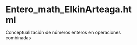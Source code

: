 # Entero_math_ElkinArteaga.html
Conceptualización de números enteros en operaciones combinadas
<!DOCTYPE html>
<html lang="es">
<head>
    <meta charset="UTF-8">
    <meta name="viewport" content="width=device-width, initial-scale=1.0">
    <title>👑 Reino de los Números - Aventura Matemática</title>
    <style>
        * {
            margin: 0;
            padding: 0;
            box-sizing: border-box;
        }
        
        body {
            font-family: 'Arial', sans-serif;
            background: linear-gradient(135deg, #667eea 0%, #764ba2 100%);
            min-height: 100vh;
            overflow-x: hidden;
        }
        
        .screen {
            display: none;
            min-height: 100vh;
            position: relative;
        }
        
        .screen.active { display: block; }
        
        /* PANTALLA DE INICIO */
        .inicio-screen {
            display: flex;
            flex-direction: column;
            justify-content: center;
            align-items: center;
            text-align: center;
            padding: 20px;
        }
        
        .inicio-card {
            background: rgba(255,255,255,0.1);
            backdrop-filter: blur(10px);
            border-radius: 20px;
            padding: 40px;
            border: 2px solid rgba(255,255,255,0.2);
        }
        
        .titulo-principal {
            font-size: 3em;
            color: #FFD700;
            text-shadow: 2px 2px 4px rgba(0,0,0,0.5);
            margin-bottom: 20px;
        }
        
        .personaje-inicio {
            font-size: 8em;
            margin: 20px 0;
            animation: flotar 2s infinite ease-in-out;
        }
        
        @keyframes flotar {
            0%, 100% { transform: translateY(0px); }
            50% { transform: translateY(-10px); }
        }
        
        .btn-principal {
            background: linear-gradient(45deg, #FF6B6B, #4ECDC4);
            border: none;
            color: white;
            padding: 15px 30px;
            font-size: 1.2em;
            border-radius: 25px;
            cursor: pointer;
            transition: all 0.3s;
            font-weight: bold;
            margin: 10px;
        }
        
        .btn-principal:hover {
            transform: translateY(-3px);
            box-shadow: 0 10px 20px rgba(0,0,0,0.3);
        }
        
        /* MAPA DE MUNDOS */
        .mapa-screen {
            padding: 20px;
            text-align: center;
        }
        
        .titulo-mapa {
            color: #FFD700;
            font-size: 2.5em;
            text-shadow: 2px 2px 4px rgba(0,0,0,0.5);
            margin-bottom: 30px;
        }
        
        .mundos-container {
            display: flex;
            justify-content: center;
            gap: 50px;
            flex-wrap: wrap;
            margin-bottom: 30px;
        }
        
        .mundo-card {
            background: rgba(255,255,255,0.1);
            backdrop-filter: blur(10px);
            border-radius: 20px;
            padding: 30px;
            border: 2px solid rgba(255,255,255,0.2);
            cursor: pointer;
            transition: all 0.3s;
            max-width: 300px;
        }
        
        .mundo-card:hover {
            transform: scale(1.05);
            box-shadow: 0 15px 30px rgba(0,0,0,0.3);
        }
        
        .mundo-icono {
            font-size: 4em;
            margin-bottom: 15px;
        }
        
        .mundo-titulo {
            color: white;
            font-size: 1.5em;
            margin-bottom: 10px;
        }
        
        .mundo-descripcion {
            color: rgba(255,255,255,0.8);
            font-size: 1em;
        }
        
        /* MAPA DE NIVELES */
        .niveles-screen {
            padding: 20px;
        }
        
        .niveles-header {
            text-align: center;
            margin-bottom: 30px;
        }
        
        .mundo-actual {
            color: #FFD700;
            font-size: 2em;
            text-shadow: 2px 2px 4px rgba(0,0,0,0.5);
        }
        
        .niveles-grid {
            display: grid;
            grid-template-columns: repeat(auto-fit, minmax(250px, 1fr));
            gap: 20px;
            max-width: 1000px;
            margin: 0 auto;
        }
        
        .nivel-card {
            background: rgba(255,255,255,0.1);
            backdrop-filter: blur(10px);
            border-radius: 15px;
            padding: 25px;
            border: 2px solid rgba(255,255,255,0.2);
            cursor: pointer;
            transition: all 0.3s;
            text-align: center;
        }
        
        .nivel-card:hover {
            transform: scale(1.05);
            box-shadow: 0 10px 20px rgba(0,0,0,0.3);
        }
        
        .nivel-monstruo {
            font-size: 4em;
            margin-bottom: 15px;
            display: block;
        }
        
        .nivel-nombre {
            color: white;
            font-size: 1.3em;
            margin-bottom: 10px;
            font-weight: bold;
        }
        
        .nivel-descripcion {
            color: rgba(255,255,255,0.8);
            font-size: 0.9em;
        }
        
        .btn-volver {
            background: rgba(255,255,255,0.2);
            border: 1px solid rgba(255,255,255,0.3);
            color: white;
            padding: 10px 20px;
            border-radius: 15px;
            cursor: pointer;
            margin: 20px;
            font-size: 1em;
        }
        
        .btn-volver:hover {
            background: rgba(255,255,255,0.3);
        }
        
        /* BATALLA */
        .batalla-screen {
            padding: 20px;
            background: linear-gradient(135deg, #2c3e50 0%, #34495e 100%);
            min-height: 100vh;
        }
        
        .batalla-header {
            text-align: center;
            margin-bottom: 20px;
        }
        
        .monstruo-nombre {
            color: #e74c3c;
            font-size: 2em;
            text-shadow: 2px 2px 4px rgba(0,0,0,0.5);
            margin-bottom: 10px;
        }
        
        .campo-batalla {
            display: flex;
            justify-content: space-between;
            align-items: center;
            margin: 30px 0;
            min-height: 200px;
        }
        
        .mago, .monstruo {
            text-align: center;
            flex: 1;
        }
        
        .mago-sprite, .monstruo-sprite {
            font-size: 6em;
            margin: 10px;
            transition: all 0.5s;
        }
        
        .personaje-nombre {
            color: white;
            font-size: 1.2em;
            margin-bottom: 10px;
        }
        
        .barra-vida {
            background: rgba(255,255,255,0.2);
            border-radius: 10px;
            height: 20px;
            margin: 10px auto;
            max-width: 200px;
            overflow: hidden;
        }
        
        .vida-actual {
            height: 100%;
            border-radius: 10px;
            transition: width 0.5s;
        }
        
        .vida-mago { background: linear-gradient(45deg, #3498db, #2980b9); }
        .vida-monstruo { background: linear-gradient(45deg, #e74c3c, #c0392b); }
        
        .ejercicio-panel {
            background: rgba(255,255,255,0.1);
            backdrop-filter: blur(10px);
            border-radius: 15px;
            padding: 30px;
            text-align: center;
            margin: 20px auto;
            max-width: 600px;
            border: 2px solid rgba(255,255,255,0.2);
        }
        
        .ejercicio-texto {
            color: white;
            font-size: 2em;
            margin-bottom: 20px;
            font-weight: bold;
        }
        
        .progreso-batalla {
            color: rgba(255,255,255,0.8);
            margin-bottom: 20px;
        }
        
        .respuesta-contenedor {
            display: flex;
            gap: 20px;
            justify-content: center;
            align-items: center;
            flex-wrap: wrap;
        }
        
        .input-respuesta {
            padding: 15px 20px;
            font-size: 1.5em;
            border: none;
            border-radius: 10px;
            text-align: center;
            background: rgba(255,255,255,0.9);
            max-width: 150px;
        }
        
        .btn-lanzar-hechizo {
            background: linear-gradient(45deg, #FF6B6B, #4ECDC4);
            border: none;
            color: white;
            padding: 15px 25px;
            font-size: 1.2em;
            border-radius: 10px;
            cursor: pointer;
            transition: all 0.3s;
            font-weight: bold;
        }
        
        .btn-lanzar-hechizo:hover {
            transform: scale(1.05);
            box-shadow: 0 5px 15px rgba(0,0,0,0.3);
        }
        
        /* EFECTOS Y ANIMACIONES */
        .ataque-mago {
            animation: ataqueAnimacion 1s;
        }
        
        .dano-monstruo {
            animation: danoAnimacion 1s;
            filter: brightness(0.5);
        }
        
        .contraataque-monstruo {
            animation: contraataqueAnimacion 1s;
        }
        
        .dano-mago {
            animation: danoAnimacion 1s;
            filter: brightness(0.5);
        }
        
        @keyframes ataqueAnimacion {
            0% { transform: scale(1) rotate(0deg); }
            25% { transform: scale(1.2) rotate(5deg); }
            50% { transform: scale(1.1) rotate(-5deg); }
            75% { transform: scale(1.2) rotate(5deg); }
            100% { transform: scale(1) rotate(0deg); }
        }
        
        @keyframes danoAnimacion {
            0% { transform: translateX(0); }
            25% { transform: translateX(-10px); }
            50% { transform: translateX(10px); }
            75% { transform: translateX(-5px); }
            100% { transform: translateX(0); }
        }
        
        @keyframes contraataqueAnimacion {
            0% { transform: scale(1); }
            50% { transform: scale(1.3); }
            100% { transform: scale(1); }
        }
        
        .hechizo-proyectil {
            position: absolute;
            font-size: 2.5em;
            animation: volarHechizo 1s linear;
            pointer-events: none;
            z-index: 100;
        }
        
        .proyectil-fuego {
            animation: volarFuego 1s linear;
        }
        
        .proyectil-viento {
            animation: volarViento 1s linear;
        }
        
        @keyframes volarFuego {
            0% {
                left: 20%;
                top: 40%;
                transform: scale(1) rotate(0deg);
                filter: brightness(1);
            }
            50% {
                filter: brightness(1.5);
                transform: scale(1.3) rotate(180deg);
            }
            100% {
                left: 75%;
                top: 40%;
                transform: scale(1.8) rotate(360deg);
                filter: brightness(2);
            }
        }
        
        @keyframes volarViento {
            0% {
                left: 20%;
                top: 40%;
                transform: scale(1);
                opacity: 1;
            }
            30% {
                transform: scale(1.2);
                opacity: 0.8;
            }
            70% {
                left: 60%;
                transform: scale(0.8);
                opacity: 0.4;
            }
            100% {
                left: 75%;
                top: 40%;
                transform: scale(0.3);
                opacity: 0;
            }
        }
        
        .explosion {
            position: absolute;
            font-size: 3em;
            animation: explotar 0.8s;
            pointer-events: none;
            z-index: 100;
        }
        
        @keyframes explotar {
            0% {
                transform: scale(0);
                opacity: 1;
            }
            50% {
                transform: scale(1.5);
                opacity: 1;
            }
            100% {
                transform: scale(2);
                opacity: 0;
            }
        }
        
        .particulas-magicas {
            position: fixed;
            top: 0;
            left: 0;
            width: 100%;
            height: 100%;
            pointer-events: none;
            z-index: 1;
        }
        
        .particula {
            position: absolute;
            width: 8px;
            height: 8px;
            background: #FFD700;
            border-radius: 50%;
            animation: floatMagic 4s infinite;
        }
        
        @keyframes floatMagic {
            0% {
                transform: translateY(100vh) translateX(0) rotate(0deg);
                opacity: 0;
            }
            10% { opacity: 1; }
            90% { opacity: 1; }
            100% {
                transform: translateY(-100px) translateX(100px) rotate(360deg);
                opacity: 0;
            }
        }
        
        .mensaje-final {
            position: fixed;
            top: 50%;
            left: 50%;
            transform: translate(-50%, -50%);
            background: rgba(0,0,0,0.95);
            color: white;
            padding: 40px;
            border-radius: 25px;
            text-align: center;
            z-index: 300;
            border: 4px solid #FFD700;
            animation: aparecerFinal 1s ease-out;
        }
        
        @keyframes aparecerFinal {
            0% { 
                transform: translate(-50%, -50%) scale(0); 
                opacity: 0; 
            }
            100% { 
                transform: translate(-50%, -50%) scale(1); 
                opacity: 1; 
            }
        }
        
        .oculto { display: none !important; }
        
        /* RESPONSIVE */
        @media (max-width: 768px) {
            .titulo-principal { font-size: 2em; }
            .personaje-inicio { font-size: 6em; }
            .mundos-container { flex-direction: column; align-items: center; }
            .campo-batalla {
                flex-direction: column;
                justify-content: space-around;
                min-height: 300px;
            }
            .mago-sprite, .monstruo-sprite { font-size: 4em; }
            .ejercicio-texto { font-size: 1.5em; }
            .respuesta-contenedor { flex-direction: column; gap: 15px; }
            .input-respuesta { max-width: 200px; }
        }
    </style>
</head>
<body>
    <!-- Partículas mágicas -->
    <div class="particulas-magicas" id="particulasMagicas"></div>

    <!-- Pantalla de Inicio -->
    <div id="inicio" class="screen active inicio-screen">
        <div class="inicio-card">
            <h1 class="titulo-principal">👑 REINO DE LOS NÚMEROS</h1>
            <div class="personaje-inicio">🧙‍♂️</div>
            <h2 style="color: #FFD700; margin-bottom: 30px;">La Gran Aventura Matemática</h2>
            <p style="font-size: 1.2em; margin-bottom: 30px; color: white;">
                ¡Embárcate en una épica aventura para salvar el Reino de los Números!<br>
                Usa la magia de las matemáticas para derrotar a los monstruos del caos.
            </p>
            <button class="btn-principal" onclick="iniciarJuego()">🚀 COMENZAR AVENTURA</button>
            <button class="btn-principal" onclick="mostrarInstrucciones()">📜 INSTRUCCIONES</button>
        </div>
    </div>

    <!-- Pantalla de Mapa de Mundos -->
    <div id="mapaMundos" class="screen mapa-screen">
        <h1 class="titulo-mapa">🗺️ ELIGE TU DESTINO</h1>
        
        <div class="mundos-container">
            <div class="mundo-card" onclick="irAMundo(1)">
                <div class="mundo-icono">🌟</div>
                <div class="mundo-titulo">Mundo 1: Valle Místico</div>
                <div class="mundo-descripcion">
                    Operaciones básicas con números enteros<br>
                    Niveles 1-4: Sumas, restas y primeras batallas
                </div>
            </div>
            
            <div class="mundo-card" onclick="irAMundo(2)">
                <div class="mundo-icono">🌙</div>
                <div class="mundo-titulo">Mundo 2: Reino Sombrío</div>
                <div class="mundo-descripcion">
                    Operaciones avanzadas con números enteros<br>
                    Niveles 5-8: Multiplicaciones, divisiones y combos
                </div>
            </div>
        </div>
        
        <button class="btn-volver" onclick="volverInicio()">🏠 Volver al Inicio</button>
    </div>

    <!-- Pantalla de Mapa de Niveles -->
    <div id="mapaNiveles" class="screen niveles-screen">
        <div class="niveles-header">
            <h1 id="mundoActual" class="mundo-actual">🌟 VALLE MÍSTICO</h1>
            <p style="color: white; font-size: 1.2em;">Todos los niveles están disponibles - ¡Elige tu reto!</p>
        </div>
        
        <div class="niveles-grid" id="nivelesGrid">
            <!-- Los niveles se cargan dinámicamente -->
        </div>
        
        <div style="text-align: center; margin-top: 30px;">
            <button class="btn-volver" onclick="volverMapa()">🗺️ Cambiar Mundo</button>
        </div>
    </div>

    <!-- Pantalla de Batalla -->
    <div id="batalla" class="screen batalla-screen">
        <div class="batalla-header">
            <h1 id="monstruoNombre" class="monstruo-nombre">🐺 LOBO DEL CAOS</h1>
            <div class="progreso-batalla" id="progresoBatalla">
                Aciertos: 0/15 | Intentos: 0/20
            </div>
        </div>
        
        <div class="campo-batalla">
            <div class="mago">
                <div class="personaje-nombre">🧙‍♂️ Mago</div>
                <div id="magoSprite" class="mago-sprite">🧙‍♂️</div>
                <div class="barra-vida">
                    <div id="vidaMago" class="vida-actual vida-mago" style="width: 100%"></div>
                </div>
            </div>
            
            <div class="monstruo">
                <div class="personaje-nombre" id="nombreMonstruo">🐺 Lobo del Caos</div>
                <div id="monstruoSprite" class="monstruo-sprite">🐺</div>
                <div class="barra-vida">
                    <div id="vidaMonstruo" class="vida-actual vida-monstruo" style="width: 100%"></div>
                </div>
            </div>
        </div>
        
        <div class="ejercicio-panel">
            <div id="ejercicioTexto" class="ejercicio-texto">(-5) + 8 = ?</div>
            
            <div class="respuesta-contenedor">
                <input type="number" id="respuestaInput" class="input-respuesta" 
                       placeholder="?" onkeypress="if(event.key==='Enter') lanzarHechizo()">
                <button id="btnLanzarHechizo" class="btn-lanzar-hechizo" onclick="lanzarHechizo()">
                    ⚡ LANZAR HECHIZO
                </button>
            </div>
        </div>
        
        <div style="text-align: center; margin-top: 20px;">
            <button class="btn-volver" onclick="abandonarBatalla()">🏃‍♂️ Abandonar Batalla</button>
        </div>
    </div>

    <script>
        // Variables globales del juego SIMPLIFICADAS
        let mundoActual = 1;
        let batalla = {
            aciertos: 0,
            intentos: 0,
            ejercicioActual: 0,
            vidaMago: 100,
            vidaMonstruo: 100,
            monstruoActual: null,
            ejercicios: [],
            enBatalla: false
        };

        // Datos de monstruos por nivel
        const monstruos = {
            1: { nombre: "Lobo del Caos", sprite: "🐺", descripcion: "Suma y resta básica" },
            2: { nombre: "Búho Corrupto", sprite: "🦉", descripcion: "Suma y resta intermedia" },
            3: { nombre: "Fantasma de Números", sprite: "👻", descripcion: "Suma y resta avanzada" },
            4: { nombre: "Dragón Menor", sprite: "🐲", descripcion: "Combinación de operaciones" },
            5: { nombre: "Yeti Helado", sprite: "🥶", descripcion: "Multiplicación básica" },
            6: { nombre: "Robot Defectuoso", sprite: "🤖", descripcion: "División básica" },
            7: { nombre: "Comandante Espacial", sprite: "🚀", descripcion: "Operaciones combinadas" },
            8: { nombre: "Emperador Final", sprite: "👹", descripcion: "Máximo desafío" }
        };

        // Generador de ejercicios por nivel - NÚMEROS ENTEROS
        function generarEjercicios(nivel) {
            const ejercicios = [];
            
            switch(nivel) {
                case 1: // Sumas básicas con enteros
                    ejercicios.push(
                        { texto: "(-5) + 8 = ?", respuesta: 3 },
                        { texto: "12 + (-7) = ?", respuesta: 5 },
                        { texto: "(-9) + (-4) = ?", respuesta: -13 },
                        { texto: "15 + (-6) = ?", respuesta: 9 },
                        { texto: "(-8) + 13 = ?", respuesta: 5 },
                        { texto: "7 + (-12) = ?", respuesta: -5 },
                        { texto: "(-3) + (-9) = ?", respuesta: -12 },
                        { texto: "18 + (-5) = ?", respuesta: 13 },
                        { texto: "(-14) + 6 = ?", respuesta: -8 },
                        { texto: "4 + (-11) = ?", respuesta: -7 },
                        { texto: "(-7) + (-8) = ?", respuesta: -15 },
                        { texto: "20 + (-9) = ?", respuesta: 11 },
                        { texto: "(-12) + 15 = ?", respuesta: 3 },
                        { texto: "8 + (-8) = ?", respuesta: 0 },
                        { texto: "(-6) + (-7) = ?", respuesta: -13 },
                        { texto: "17 + (-4) = ?", respuesta: 13 },
                        { texto: "(-13) + 9 = ?", respuesta: -4 },
                        { texto: "5 + (-14) = ?", respuesta: -9 },
                        { texto: "(-10) + (-3) = ?", respuesta: -13 },
                        { texto: "16 + (-7) = ?", respuesta: 9 }
                    );
                    break;
                    
                case 3: // Sumas y restas combinadas
                    ejercicios.push(
                        { texto: "(-8) + 12 - 5 = ?", respuesta: -1 },
                        { texto: "15 - (-6) + 3 = ?", respuesta: 24 },
                        { texto: "(-12) + 7 - (-4) = ?", respuesta: -1 },
                        { texto: "9 - 14 + (-3) = ?", respuesta: -8 },
                        { texto: "(-7) + (-5) + 13 = ?", respuesta: 1 },
                        { texto: "18 - (-9) - 6 = ?", respuesta: 21 },
                        { texto: "(-11) + 15 - 8 = ?", respuesta: -4 },
                        { texto: "6 - (-12) + (-7) = ?", respuesta: 11 },
                        { texto: "(-9) - 4 + 16 = ?", respuesta: 3 },
                        { texto: "13 + (-8) - (-5) = ?", respuesta: 10 },
                        { texto: "(-14) + 9 + 7 = ?", respuesta: 2 },
                        { texto: "10 - (-3) - 8 = ?", respuesta: 5 },
                        { texto: "(-6) + (-9) + 18 = ?", respuesta: 3 },
                        { texto: "7 - 12 + (-4) = ?", respuesta: -9 },
                        { texto: "(-13) + 8 - (-6) = ?", respuesta: 1 },
                        { texto: "14 + (-7) - 9 = ?", respuesta: -2 },
                        { texto: "(-5) - (-11) + 3 = ?", respuesta: 9 },
                        { texto: "8 - 15 + (-2) = ?", respuesta: -9 },
                        { texto: "(-10) + 14 - 6 = ?", respuesta: -2 },
                        { texto: "12 - (-4) + (-8) = ?", respuesta: 8 }
                    );
                    break;
                    
                case 4: // Operaciones mixtas básicas
                    ejercicios.push(
                        { texto: "(-3) × 4 = ?", respuesta: -12 },
                        { texto: "15 ÷ (-3) = ?", respuesta: -5 },
                        { texto: "(-8) × (-2) = ?", respuesta: 16 },
                        { texto: "(-24) ÷ 6 = ?", respuesta: -4 },
                        { texto: "7 × (-5) = ?", respuesta: -35 },
                        { texto: "(-18) ÷ (-3) = ?", respuesta: 6 },
                        { texto: "(-6) × 9 = ?", respuesta: -54 },
                        { texto: "28 ÷ (-7) = ?", respuesta: -4 },
                        { texto: "(-4) × (-8) = ?", respuesta: 32 },
                        { texto: "(-35) ÷ 5 = ?", respuesta: -7 },
                        { texto: "12 × (-3) = ?", respuesta: -36 },
                        { texto: "(-42) ÷ (-6) = ?", respuesta: 7 },
                        { texto: "(-9) × 7 = ?", respuesta: -63 },
                        { texto: "45 ÷ (-9) = ?", respuesta: -5 },
                        { texto: "(-5) × (-6) = ?", respuesta: 30 },
                        { texto: "(-30) ÷ 10 = ?", respuesta: -3 },
                        { texto: "8 × (-4) = ?", respuesta: -32 },
                        { texto: "(-21) ÷ (-7) = ?", respuesta: 3 },
                        { texto: "(-11) × 3 = ?", respuesta: -33 },
                        { texto: "36 ÷ (-4) = ?", respuesta: -9 }
                    );
                    break;
                    
                case 5: // Multiplicaciones avanzadas
                    ejercicios.push(
                        { texto: "(-7) × (-8) = ?", respuesta: 56 },
                        { texto: "13 × (-4) = ?", respuesta: -52 },
                        { texto: "(-12) × 5 = ?", respuesta: -60 },
                        { texto: "(-9) × (-11) = ?", respuesta: 99 },
                        { texto: "15 × (-6) = ?", respuesta: -90 },
                        { texto: "(-14) × 7 = ?", respuesta: -98 },
                        { texto: "(-8) × (-9) = ?", respuesta: 72 },
                        { texto: "16 × (-5) = ?", respuesta: -80 },
                        { texto: "(-13) × 6 = ?", respuesta: -78 },
                        { texto: "(-10) × (-12) = ?", respuesta: 120 },
                        { texto: "18 × (-3) = ?", respuesta: -54 },
                        { texto: "(-15) × 4 = ?", respuesta: -60 },
                        { texto: "(-7) × (-13) = ?", respuesta: 91 },
                        { texto: "14 × (-8) = ?", respuesta: -112 },
                        { texto: "(-11) × 9 = ?", respuesta: -99 },
                        { texto: "(-6) × (-15) = ?", respuesta: 90 },
                        { texto: "17 × (-4) = ?", respuesta: -68 },
                        { texto: "(-16) × 3 = ?", respuesta: -48 },
                        { texto: "(-9) × (-14) = ?", respuesta: 126 },
                        { texto: "19 × (-5) = ?", respuesta: -95 }
                    );
                    break;
                    
                case 6: // Divisiones avanzadas
                    ejercicios.push(
                        { texto: "(-84) ÷ 12 = ?", respuesta: -7 },
                        { texto: "96 ÷ (-8) = ?", respuesta: -12 },
                        { texto: "(-72) ÷ (-9) = ?", respuesta: 8 },
                        { texto: "108 ÷ (-6) = ?", respuesta: -18 },
                        { texto: "(-91) ÷ 7 = ?", respuesta: -13 },
                        { texto: "(-126) ÷ (-14) = ?", respuesta: 9 },
                        { texto: "144 ÷ (-12) = ?", respuesta: -12 },
                        { texto: "(-105) ÷ 15 = ?", respuesta: -7 },
                        { texto: "(-132) ÷ (-11) = ?", respuesta: 12 },
                        { texto: "156 ÷ (-13) = ?", respuesta: -12 },
                        { texto: "(-117) ÷ 9 = ?", respuesta: -13 },
                        { texto: "(-168) ÷ (-8) = ?", respuesta: 21 },
                        { texto: "180 ÷ (-15) = ?", respuesta: -12 },
                        { texto: "(-154) ÷ 14 = ?", respuesta: -11 },
                        { texto: "(-196) ÷ (-7) = ?", respuesta: 28 },
                        { texto: "225 ÷ (-9) = ?", respuesta: -25 },
                        { texto: "(-192) ÷ 16 = ?", respuesta: -12 },
                        { texto: "(-210) ÷ (-10) = ?", respuesta: 21 },
                        { texto: "240 ÷ (-12) = ?", respuesta: -20 },
                        { texto: "(-273) ÷ 13 = ?", respuesta: -21 }
                    );
                    break;
                    
                case 7: // Operaciones combinadas complejas
                    ejercicios.push(
                        { texto: "(-6) × 4 + 15 = ?", respuesta: -9 },
                        { texto: "18 - (-3) × 5 = ?", respuesta: 33 },
                        { texto: "(-12) ÷ 3 + 8 = ?", respuesta: 4 },
                        { texto: "7 × (-4) - (-6) = ?", respuesta: -22 },
                        { texto: "(-20) ÷ (-5) + 12 = ?", respuesta: 16 },
                        { texto: "15 + (-8) × 3 = ?", respuesta: -9 },
                        { texto: "(-24) ÷ 6 - 9 = ?", respuesta: -13 },
                        { texto: "9 - (-5) × 4 = ?", respuesta: 29 },
                        { texto: "(-7) × (-3) + 4 = ?", respuesta: 25 },
                        { texto: "36 ÷ (-4) + 15 = ?", respuesta: 6 },
                        { texto: "(-8) + 6 × (-2) = ?", respuesta: -20 },
                        { texto: "14 × (-2) + 30 = ?", respuesta: 2 },
                        { texto: "(-45) ÷ 9 + 18 = ?", respuesta: 13 },
                        { texto: "12 - (-4) × 6 = ?", respuesta: 36 },
                        { texto: "(-9) × 5 - (-7) = ?", respuesta: -38 },
                        { texto: "48 ÷ (-8) + 25 = ?", respuesta: 19 },
                        { texto: "(-13) + 7 × (-3) = ?", respuesta: -34 },
                        { texto: "16 × (-3) + 42 = ?", respuesta: -6 },
                        { texto: "(-63) ÷ (-7) - 4 = ?", respuesta: 5 },
                        { texto: "11 - (-6) × 4 = ?", respuesta: 35 }
                    );
                    break;
                    
                case 8: // Desafío final - máxima complejidad
                    ejercicios.push(
                        { texto: "(-8) × 3 + (-4) × 5 = ?", respuesta: -44 },
                        { texto: "72 ÷ (-9) - 6 × 2 = ?", respuesta: -20 },
                        { texto: "(-15) + (-7) × (-4) = ?", respuesta: 13 },
                        { texto: "48 ÷ (-6) + (-9) × 3 = ?", respuesta: -35 },
                        { texto: "(-12) × (-5) - 8 × 7 = ?", respuesta: 4 },
                        { texto: "84 ÷ (-7) + (-3) × (-8) = ?", respuesta: 12 },
                        { texto: "(-9) × 6 + 63 ÷ (-9) = ?", respuesta: -61 },
                        { texto: "(-56) ÷ 8 - (-4) × 5 = ?", respuesta: 13 },
                        { texto: "11 × (-6) + (-45) ÷ 5 = ?", respuesta: -75 },
                        { texto: "(-36) ÷ (-4) + 7 × (-3) = ?", respuesta: -12 },
                        { texto: "(-13) × 4 - (-28) ÷ 7 = ?", respuesta: -48 },
                        { texto: "90 ÷ (-10) + (-8) × (-6) = ?", respuesta: 39 },
                        { texto: "(-14) × (-3) - 54 ÷ 9 = ?", respuesta: 36 },
                        { texto: "(-77) ÷ 11 + 15 × (-2) = ?", respuesta: -37 },
                        { texto: "12 × (-7) + (-96) ÷ (-8) = ?", respuesta: -72 },
                        { texto: "(-18) × 5 - (-42) ÷ 6 = ?", respuesta: -83 },
                        { texto: "120 ÷ (-15) + (-9) × (-7) = ?", respuesta: 55 },
                        { texto: "(-16) × (-4) + 75 ÷ (-5) = ?", respuesta: 49 },
                        { texto: "(-11) × 8 - (-132) ÷ 12 = ?", respuesta: -77 },
                        { texto: "144 ÷ (-12) + (-13) × (-6) = ?", respuesta: 66 }
                    );
                    break;
            }
            
            // Barajar ejercicios para variedad
            return ejercicios.sort(() => Math.random() - 0.5);
        }

        // Funciones de navegación
        function iniciarJuego() {
            crearParticulasMagicas();
            mostrarPantalla('mapaMundos');
        }

        function mostrarInstrucciones() {
            alert(`🎮 INSTRUCCIONES DEL JUEGO:

📚 OBJETIVO: Derrotar a 8 poderosos monstruos usando matemáticas

⚔️ COMBATE:
• Resuelve ejercicios de números enteros
• Necesitas 15 aciertos de máximo 20 intentos
• Respuesta correcta: 🔥 Bola de fuego daña al monstruo
• Respuesta incorrecta: 💨 Bola de viento, el monstruo contraataca

🎯 NIVELES:
• Nivel 1-3: Sumas y restas básicas
• Nivel 4: Operaciones mixtas básicas  
• Nivel 5-6: Multiplicaciones y divisiones
• Nivel 7-8: Operaciones combinadas complejas

🏆 TODOS LOS NIVELES ESTÁN DESBLOQUEADOS
¡Puedes elegir cualquier desafío!

¡Que comience la aventura! 🧙‍♂️✨`);
        }

        function volverInicio() {
            mostrarPantalla('inicio');
        }

        function irAMundo(mundo) {
            mundoActual = mundo;
            cargarNiveles(mundo);
            mostrarPantalla('mapaNiveles');
        }

        function volverMapa() {
            mostrarPantalla('mapaMundos');
        }

        function mostrarPantalla(idPantalla) {
            document.querySelectorAll('.screen').forEach(screen => {
                screen.classList.remove('active');
            });
            document.getElementById(idPantalla).classList.add('active');
        }

        // Cargar niveles por mundo
        function cargarNiveles(mundo) {
            const mundoTitulos = {
                1: "🌟 VALLE MÍSTICO",
                2: "🌙 REINO SOMBRÍO"
            };
            
            document.getElementById('mundoActual').textContent = mundoTitulos[mundo];
            
            const nivelesGrid = document.getElementById('nivelesGrid');
            nivelesGrid.innerHTML = '';
            
            const nivelesDelMundo = mundo === 1 ? [1,2,3,4] : [5,6,7,8];
            
            nivelesDelMundo.forEach(nivel => {
                const monstruo = monstruos[nivel];
                const nivelCard = document.createElement('div');
                nivelCard.className = 'nivel-card';
                nivelCard.onclick = () => iniciarBatalla(nivel);
                
                nivelCard.innerHTML = `
                    <div class="nivel-monstruo">${monstruo.sprite}</div>
                    <div class="nivel-nombre">Nivel ${nivel}: ${monstruo.nombre}</div>
                    <div class="nivel-descripcion">${monstruo.descripcion}</div>
                `;
                
                nivelesGrid.appendChild(nivelCard);
            });
        }

        // Iniciar batalla
        function iniciarBatalla(nivel) {
            // Resetear estado de batalla completamente
            batalla = {
                aciertos: 0,
                intentos: 0,
                ejercicioActual: 0,
                vidaMago: 100,
                vidaMonstruo: 100,
                monstruoActual: monstruos[nivel],
                ejercicios: generarEjercicios(nivel),
                enBatalla: true
            };
            
            // Configurar interfaz de batalla
            const monstruo = batalla.monstruoActual;
            document.getElementById('monstruoNombre').textContent = `${monstruo.sprite} ${monstruo.nombre}`;
            document.getElementById('nombreMonstruo').textContent = `${monstruo.sprite} ${monstruo.nombre}`;
            document.getElementById('monstruoSprite').textContent = monstruo.sprite;
            
            // Resetear barras de vida
            document.getElementById('vidaMago').style.width = '100%';
            document.getElementById('vidaMonstruo').style.width = '100%';
            
            // Mostrar primer ejercicio
            mostrarSiguienteEjercicio();
            
            // Ir a pantalla de batalla
            mostrarPantalla('batalla');
            
            // Enfocar input
            setTimeout(() => {
                document.getElementById('respuestaInput').focus();
            }, 100);
        }

        // Mostrar siguiente ejercicio
        function mostrarSiguienteEjercicio() {
            if (batalla.ejercicioActual < batalla.ejercicios.length) {
                const ejercicio = batalla.ejercicios[batalla.ejercicioActual];
                document.getElementById('ejercicioTexto').textContent = ejercicio.texto;
                batalla.ejercicioActual++;
                
                if (batalla.ejercicioActual >= batalla.ejercicios.length) {
                    // Regenerar ejercicios si se agotaron
                    const nivelActual = Object.keys(monstruos).find(key => 
                        monstruos[key] === batalla.monstruoActual
                    );
                    batalla.ejercicios = generarEjercicios(parseInt(nivelActual));
                    batalla.ejercicioActual = 0;
                }
            }
        }

        // Efectos de combate
        function ataqueExitoso() {
            // Daño al monstruo
            batalla.vidaMonstruo = Math.max(0, batalla.vidaMonstruo - (100/15));
            document.getElementById('vidaMonstruo').style.width = batalla.vidaMonstruo + '%';
            
            // Animación de daño al monstruo
            const monstruoSprite = document.getElementById('monstruoSprite');
            monstruoSprite.classList.add('dano-monstruo');
            
            setTimeout(() => {
                monstruoSprite.classList.remove('dano-monstruo');
                mostrarSiguienteEjercicio();
            }, 1500);
        }

        function ataqueContraproducente() {
            // Contraataque del monstruo
            batalla.vidaMago = Math.max(0, batalla.vidaMago - 16.67);
            document.getElementById('vidaMago').style.width = batalla.vidaMago + '%';
            
            // Animaciones
            const monstruoSprite = document.getElementById('monstruoSprite');
            const magoSprite = document.getElementById('magoSprite');
            
            monstruoSprite.classList.add('contraataque-monstruo');
            
            setTimeout(() => {
                magoSprite.classList.add('dano-mago');
                
                setTimeout(() => {
                    monstruoSprite.classList.remove('contraataque-monstruo');
                    magoSprite.classList.remove('dano-mago');
                    mostrarSiguienteEjercicio();
                }, 1000);
            }, 500);
        }

        // Verificar fin de batalla
        function verificarFinBatalla() {
            if (batalla.aciertos >= 15) {
                // VICTORIA
                setTimeout(() => {
                    mostrarVictoria();
                }, 500);
            } else if (batalla.intentos >= 20) {
                // DERROTA
                setTimeout(() => {
                    mostrarDerrota();
                }, 500);
            }
        }

        function mostrarVictoria() {
            const mensaje = document.createElement('div');
            mensaje.className = 'mensaje-final';
            mensaje.innerHTML = `
                <h2>🎉 ¡VICTORIA ÉPICA! 🎉</h2>
                <p style="font-size: 1.5em; margin: 20px 0;">${batalla.monstruoActual.sprite}</p>
                <p><strong>${batalla.monstruoActual.nombre}</strong> ha sido derrotado!</p>
                <p>Aciertos: ${batalla.aciertos}/15</p>
                <p>Intentos: ${batalla.intentos}/20</p>
                <button class="btn-principal" onclick="cerrarMensaje()">✨ ¡Continuar Aventura! ✨</button>
            `;
            document.body.appendChild(mensaje);
        }

        function mostrarDerrota() {
            const mensaje = document.createElement('div');
            mensaje.className = 'mensaje-final';
            mensaje.innerHTML = `
                <h2>😔 Derrota Temporal</h2>
                <p style="font-size: 1.5em; margin: 20px 0;">${batalla.monstruoActual.sprite}</p>
                <p><strong>${batalla.monstruoActual.nombre}</strong> fue demasiado poderoso esta vez...</p>
                <p>Aciertos: ${batalla.aciertos}/15</p>
                <p>Intentos: ${batalla.intentos}/20</p>
                <p style="color: #FFD700; margin-top: 20px;">¡Pero puedes intentarlo de nuevo!</p>
                <button class="btn-principal" onclick="cerrarMensaje()">🔄 ¡Reintentar!</button>
            `;
            document.body.appendChild(mensaje);
        }

        function cerrarMensaje() {
            const mensaje = document.querySelector('.mensaje-final');
            if (mensaje) {
                document.body.removeChild(mensaje);
            }
            volverMapa();
        }

        function abandonarBatalla() {
            batalla.enBatalla = false;
            volverMapa();
        }

        // Crear explosiones
        function crearExplosion(emoji, left, top) {
            const explosion = document.createElement('div');
            explosion.textContent = emoji;
            explosion.className = 'explosion';
            explosion.style.left = left;
            explosion.style.top = top;
            
            document.body.appendChild(explosion);
            
            setTimeout(() => {
                document.body.removeChild(explosion);
            }, 800);
        }

        // Crear partículas mágicas de fondo
        function crearParticulasMagicas() {
            const contenedor = document.getElementById('particulasMagicas');
            
            setInterval(() => {
                const particula = document.createElement('div');
                particula.className = 'particula';
                particula.style.left = Math.random() * 100 + '%';
                particula.style.animationDuration = (Math.random() * 3 + 2) + 's';
                particula.style.animationDelay = (Math.random() * 2) + 's';
                
                contenedor.appendChild(particula);
                
                setTimeout(() => {
                    if (contenedor.contains(particula)) {
                        contenedor.removeChild(particula);
                    }
                }, 5000);
            }, 500);
        }
        
        // Inicializar juego cuando carga la página
        window.addEventListener('load', function() {
            crearParticulasMagicas();
        });
    </script>
</body>
</html>
                    
                case 2: // Restas básicas con enteros
                    ejercicios.push(
                        { texto: "8 - (-5) = ?", respuesta: 13 },
                        { texto: "(-12) - 7 = ?", respuesta: -19 },
                        { texto: "15 - (-8) = ?", respuesta: 23 },
                        { texto: "(-9) - (-4) = ?", respuesta: -5 },
                        { texto: "6 - (-11) = ?", respuesta: 17 },
                        { texto: "(-14) - 3 = ?", respuesta: -17 },
                        { texto: "10 - (-6) = ?", respuesta: 16 },
                        { texto: "(-7) - (-9) = ?", respuesta: 2 },
                        { texto: "13 - (-4) = ?", respuesta: 17 },
                        { texto: "(-18) - 5 = ?", respuesta: -23 },
                        { texto: "9 - (-7) = ?", respuesta: 16 },
                        { texto: "(-11) - (-8) = ?", respuesta: -3 },
                        { texto: "14 - (-3) = ?", respuesta: 17 },
                        { texto: "(-6) - 9 = ?", respuesta: -15 },
                        { texto: "7 - (-12) = ?", respuesta: 19 },
                        { texto: "(-15) - (-6) = ?", respuesta: -9 },
                        { texto: "12 - (-5) = ?", respuesta: 17 },
                        { texto: "(-8) - 4 = ?", respuesta: -12 },
                        { texto: "11 - (-9) = ?", respuesta: 20 },
                        { texto: "(-13) - (-7) = ?", respuesta: -6 }
                    );
                    break;
                    
                case 3: // Sumas y restas combinadas
                    ejercicios.push(
                        { texto: "(-8) + 12 - 5 = ?", respuesta: -1 },
                        { texto: "15
